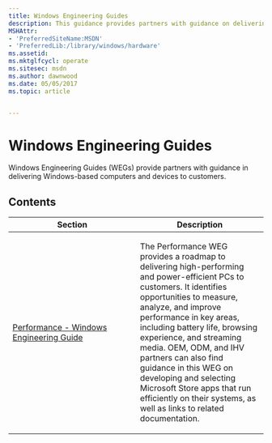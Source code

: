 ```yaml
---
title: Windows Engineering Guides
description: This guidance provides partners with guidance on delivering Windows-based computers and devices to customers.
MSHAttr:
- 'PreferredSiteName:MSDN'
- 'PreferredLib:/library/windows/hardware'
ms.assetid: 
ms.mktglfcycl: operate
ms.sitesec: msdn
ms.author: dawnwood
ms.date: 05/05/2017
ms.topic: article


---
```


# Windows Engineering Guides

Windows Engineering Guides (WEGs) provide partners with guidance in delivering Windows-based computers and devices to customers.


## Contents

<table>
<colgroup>
<col width="50%" />
<col width="50%" />
</colgroup>
<thead>
<tr class="header">
<th>Section</th>
<th>Description</th>
</tr>
</thead>
<tbody>
<tr class="odd">
<td><p><a href="weg-performance.md" data-raw-source="[Performance - Windows Engineering Guide](weg-performance.md)">Performance - Windows Engineering Guide</a></p></td>
<td><p>The Performance WEG provides a roadmap to delivering high-performing and power-efficient PCs to customers. It identifies opportunities to measure, analyze, and improve performance in key areas, including battery life, browsing experience, and streaming media. OEM, ODM, and IHV partners can also find guidance in this WEG on developing and selecting Microsoft Store apps that run efficiently on their systems, as well as links to related documentation.</p></td>
</tr>
<!--
<tr class="even">
<td><p></p></td>
<td><p></p></td>
</tr>
-->
</tbody>
</table>
